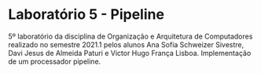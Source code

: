 # Laboratório 5 - Pipeline
5º laboratório da disciplina de Organização e Arquitetura de Computadores realizado no semestre 2021.1 pelos alunos Ana Sofia Schweizer Sivestre, Davi Jesus de Almeida Paturi e Victor Hugo França Lisboa. Implementação de um processador pipeline.
